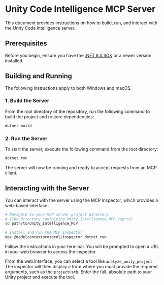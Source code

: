 # Unity Code Intelligence MCP Server

This document provides instructions on how to build, run, and interact with the Unity Code Intelligence server.

## Prerequisites

Before you begin, ensure you have the [.NET 8.0 SDK](https://dotnet.microsoft.com/download/dotnet/8.0) or a newer version installed.

## Building and Running

The following instructions apply to both Windows and macOS.

### 1. Build the Server

From the root directory of the repository, run the following command to build the project and restore dependencies:

```bash
dotnet build
```

### 2. Run the Server

To start the server, execute the following command from the root directory:

```bash
dotnet run
```

The server will now be running and ready to accept requests from an MCP client.

## Interacting with the Server

You can interact with the server using the MCP Inspector, which provides a web-based interface.

```bash
# Navigate to your MCP server project directory
# (The directory containing Unity_Intelligence_MCP.csproj)
cd path/to/Unity_Intelligence_MCP

# Install and run the MCP Inspector
npx @modelcontextprotocol/inspector dotnet run
```

Follow the instructions in your terminal. You will be prompted to open a URL in your web browser to access the inspector.

From the web interface, you can select a tool like `analyze_unity_project`. The inspector will then display a form where you must provide the required arguments, such as the `projectPath`. Enter the full, absolute path to your Unity project and execute the tool.
